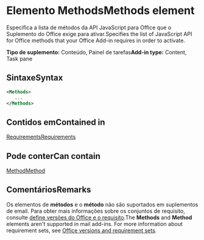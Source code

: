 # <a name="methods-element"></a><span data-ttu-id="57622-101">Elemento Methods</span><span class="sxs-lookup"><span data-stu-id="57622-101">Methods element</span></span>

<span data-ttu-id="57622-102">Especifica a lista de métodos da API JavaScript para Office que o Suplemento do Office exige para ativar.</span><span class="sxs-lookup"><span data-stu-id="57622-102">Specifies the list of JavaScript API for Office methods that your Office Add-in requires in order to activate.</span></span>

<span data-ttu-id="57622-103">**Tipo de suplemento:** Conteúdo, Painel de tarefas</span><span class="sxs-lookup"><span data-stu-id="57622-103">**Add-in type:** Content, Task pane</span></span>

## <a name="syntax"></a><span data-ttu-id="57622-104">Sintaxe</span><span class="sxs-lookup"><span data-stu-id="57622-104">Syntax</span></span>

```XML
<Methods>
   ...
</Methods>
```

## <a name="contained-in"></a><span data-ttu-id="57622-105">Contidos em</span><span class="sxs-lookup"><span data-stu-id="57622-105">Contained in</span></span>

[<span data-ttu-id="57622-106">Requirements</span><span class="sxs-lookup"><span data-stu-id="57622-106">Requirements</span></span>](requirements.md)

## <a name="can-contain"></a><span data-ttu-id="57622-107">Pode conter</span><span class="sxs-lookup"><span data-stu-id="57622-107">Can contain</span></span>

[<span data-ttu-id="57622-108">Method</span><span class="sxs-lookup"><span data-stu-id="57622-108">Method</span></span>](method.md)

## <a name="remarks"></a><span data-ttu-id="57622-109">Comentários</span><span class="sxs-lookup"><span data-stu-id="57622-109">Remarks</span></span>

<span data-ttu-id="57622-110">Os elementos de **métodos** e o **método** não são suportados em suplementos de email. Para obter mais informações sobre os conjuntos de requisito, consulte [define versões do Office e o requisito](https://docs.microsoft.com/office/dev/add-ins/develop/office-versions-and-requirement-sets).</span><span class="sxs-lookup"><span data-stu-id="57622-110">The  **Methods** and **Method** elements aren't supported in mail add-ins. For more information about requirement sets, see [Office versions and requirement sets](https://docs.microsoft.com/office/dev/add-ins/develop/office-versions-and-requirement-sets).</span></span>

